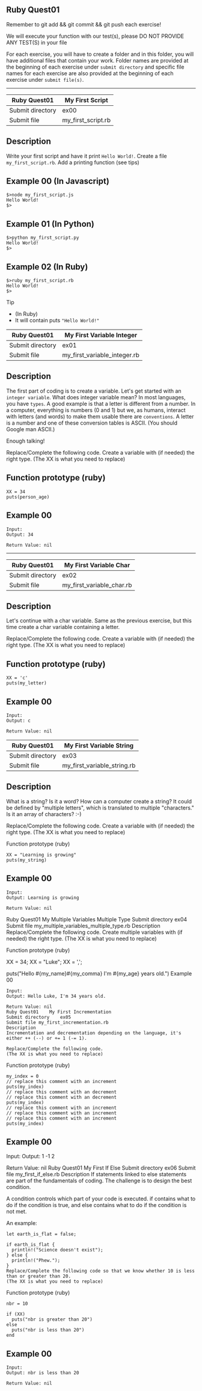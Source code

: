## Ruby Quest01
Remember to git add && git commit && git push each exercise!

We will execute your function with our test(s), please DO NOT PROVIDE ANY TEST(S) in your file

For each exercise, you will have to create a folder and in this folder, you will have additional files that contain your work. Folder names are provided at the beginning of each exercise under `submit directory` and specific file names for each exercise are also provided at the beginning of each exercise under `submit file(s)`.

-----------------------------------------------------------------------------------------------------------------------------------------------------------------------

| Ruby Quest01	| My First Script |
| ------------- | --------------- |
| Submit directory	| ex00 |
| Submit file	| my_first_script.rb |

## Description
Write your first script and have it print ```Hello World!```.
Create a file ```my_first_script.rb```.
Add a printing function (see tips)

## Example 00 (In Javascript)
```
$>node my_first_script.js
Hello World!
$>
```
## Example 01 (In Python)
```
$>python my_first_script.py
Hello World!
$>
```
## Example 02 (In Ruby)
```
$>ruby my_first_script.rb
Hello World!
$>
```
Tip
+ (In Ruby)
+ It will contain puts ```"Hello World!"```

| Ruby Quest01	| My First Variable Integer |
| ------------- | ------------------------- |
| Submit directory	| ex01 |
| Submit file	| my_first_variable_integer.rb |

## Description
The first part of coding is to create a variable. Let's get started with an ```integer variable```.
What does integer variable mean?
In most languages, you have `types`. A good example is that a letter is different from a number.
In a computer, everything is numbers (0 and 1) but we, as humans, interact with letters (and words) to make them usable there are `conventions`. A letter is a number and one of these conversion tables is ASCII. (You should Google man ASCII.)

Enough talking!

Replace/Complete the following code. Create a variable with (if needed) the right type.
(The XX is what you need to replace)

## Function prototype (ruby)
```
XX = 34
puts(person_age)
```
## Example 00
```
Input: 
Output: 34

Return Value: nil
```
-----------------------------------------------------------------------------------------------------------------------------------------------------------------------

| Ruby Quest01	| My First Variable Char |
| ------------- | ---------------------- |
| Submit directory	| ex02 |
| Submit file	| my_first_variable_char.rb |

## Description
Let's continue with a char variable. Same as the previous exercise, but this time create a char variable containing a letter.

Replace/Complete the following code. Create a variable with (if needed) the right type.
(The XX is what you need to replace)

## Function prototype (ruby)
```
XX = 'c'
puts(my_letter)
```
## Example 00
```
Input: 
Output: c

Return Value: nil
```
| Ruby Quest01	| My First Variable String |
| ------------- | ------------------------ |
| Submit directory	| ex03 |
| Submit file	| my_first_variable_string.rb |

## Description
What is a string? Is it a word? How can a computer create a string?
It could be defined by "multiple letters", which is translated to multiple "characters."
Is it an array of characters? :-)

Replace/Complete the following code. Create a variable with (if needed) the right type.
(The XX is what you need to replace)

Function prototype (ruby)
```
XX = "Learning is growing"
puts(my_string)
```
## Example 00
```
Input: 
Output: Learning is growing

Return Value: nil
```
Ruby Quest01	My Multiple Variables Multiple Type
Submit directory	ex04
Submit file	my_multiple_variables_multiple_type.rb
Description
Replace/Complete the following code. Create multiple variables with (if needed) the right type.
(The XX is what you need to replace)

Function prototype (ruby)

XX = 34;
XX = "Luke";
XX = ',';

puts("Hello #{my_name}#{my_comma} I'm #{my_age} years old.")
Example 00
```
Input: 
Output: Hello Luke, I'm 34 years old.

Return Value: nil
Ruby Quest01	My First Incrementation
Submit directory	ex05
Submit file	my_first_incrementation.rb
Description
Incrementation and decrementation depending on the language, it's either ++ (--) or += 1 (-= 1).

Replace/Complete the following code.
(The XX is what you need to replace)
```
Function prototype (ruby)
```
my_index = 0
// replace this comment with an increment
puts(my_index)
// replace this comment with an decrement
// replace this comment with an decrement
puts(my_index)
// replace this comment with an increment
// replace this comment with an increment
// replace this comment with an increment
puts(my_index)
```
## Example 00

Input: 
Output: 1
-1
2

Return Value: nil
Ruby Quest01	My First If Else
Submit directory	ex06
Submit file	my_first_if_else.rb
Description
If statements linked to else statements are part of the fundamentals of coding. The challenge is to design the best condition.

A condition controls which part of your code is executed. if contains what to do if the condition is true, and else contains what to do if the condition is not met.

An example:
```
let earth_is_flat = false;

if earth_is_flat {
  println!("Science doesn't exist");
} else {
  println!("Phew.");
}
Replace/Complete the following code so that we know whether 10 is less than or greater than 20.
(The XX is what you need to replace)
```
Function prototype (ruby)
```
nbr = 10

if (XX)
  puts("nbr is greater than 20")
else
  puts("nbr is less than 20")
end
```
## Example 00
```
Input: 
Output: nbr is less than 20

Return Value: nil
```
